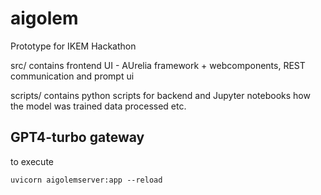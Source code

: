 # aigolem

Prototype for IKEM Hackathon

src/ contains frontend UI - AUrelia framework + webcomponents, REST communication and prompt ui

scripts/ contains python scripts for backend and Jupyter notebooks how the model was trained data processed etc.


## GPT4-turbo gateway

to execute

`uvicorn aigolemserver:app --reload`
